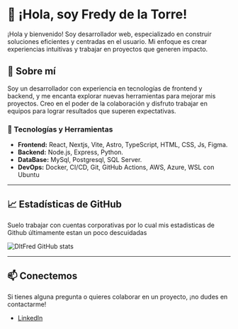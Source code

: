 # 👋 ¡Hola, soy Fredy de la Torre!
¡Hola y bienvenido! Soy desarrollador web, especializado en construir soluciones eficientes y centradas en el usuario. Mi enfoque es crear experiencias intuitivas y trabajar en proyectos que generen impacto.


## 🚀 Sobre mí  
Soy un desarrollador con experiencia en tecnologías de frontend y backend, y me encanta explorar nuevas herramientas para mejorar mis proyectos. Creo en el poder de la colaboración y disfruto trabajar en equipos para lograr resultados que superen expectativas.

### 🔧 Tecnologías y Herramientas  
- **Frontend:** React, Nextjs, Vite, Astro, TypeScript, HTML, CSS, Js, Figma.
- **Backend:** Node.js, Express, Python.
- **DataBase:** MySql, Postgresql, SQL Server.
- **DevOps:** Docker, CI/CD, Git, GitHub Actions, AWS, Azure, WSL con Ubuntu

---


## 📈 Estadísticas de GitHub  

Suelo trabajar con cuentas corporativas por lo cual mis estadisticas de Github últimamente estan un poco descuidadas

![DltFred GitHub stats](https://github-readme-stats.vercel.app/api?username=DltFred&show_icons=true&theme=radical)

---

## 📫 Conectemos  
Si tienes alguna pregunta o quieres colaborar en un proyecto, ¡no dudes en contactarme!  
- [LinkedIn](https://www.linkedin.com/in/dltfred/)
